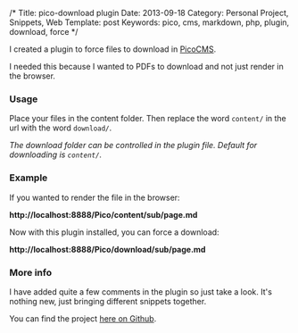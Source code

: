 /*
Title: pico-download plugin
Date: 2013-09-18
Category: Personal Project, Snippets, Web
Template: post
Keywords: pico, cms, markdown, php, plugin, download, force
*/

I created a plugin to force files to download in [PicoCMS](http://pico.dev7studios.com).

I needed this because I wanted to PDFs to download and not just render in the browser.

### Usage

Place your files in the content folder. Then replace the word `content/` in the url with the word `download/`.

*The download folder can be controlled in the plugin file. Default for downloading is `content/`.*

### Example

If you wanted to render the file in the browser:

**http://localhost:8888/Pico/content/sub/page.md**

Now with this plugin installed, you can force a download:

**http://localhost:8888/Pico/download/sub/page.md**

### More info

I have added quite a few comments in the plugin so just take a look. It's nothing new, just bringing different snippets together.

You can find the project [here on Github](https://github.com/james2doyle/pico_download "james2doyle/pico_download").
